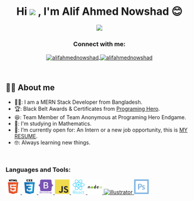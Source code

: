<h1 align="center">Hi <img src="https://media.giphy.com/media/hvRJCLFzcasrR4ia7z/giphy.gif" width="35"> , I'm Alif Ahmed Nowshad 😊</h1>
<p align="center">
  <a href="https://github.com/DenverCoder1/readme-typing-svg">
    <img src="https://readme-typing-svg.herokuapp.com lines=MERN+Stack+Developer;DS%20|%20Algorithms%20|%20OOP%20;Specialist%20on%20ReactJs;Full%20Stack%20Developer Always%20learning%20new%20things&center=true&width=500&height=50">
  </a>
</p>
<h3 align="center">Connect with me:</h3>
<p align="center">
  <a href="https://www.linkedin.com/in/alifahmednowshad/" target="_blank">
    <img align="center"
      src="https://raw.githubusercontent.com/rahuldkjain/github-profile-readme-generator/master/src/images/icons/Social/linked-in-alt.svg"
      alt="alifahmednowshad" height="30" width="40" />
  </a>
  <a href="https://www.facebook.com/alifahmednowshad/" target="_blank">
    <img align="center"
      src="https://raw.githubusercontent.com/rahuldkjain/github-profile-readme-generator/master/src/images/icons/Social/facebook.svg"
      alt="alifahmednowshad" height="30" width="40" />
  </a>
</p>

<br>

 
## :sassy_man:  About me
- 👨‍💻: I am a MERN Stack Developer from Bangladesh.
- 🏆: Black Belt Awards & Certificates from [Programing Hero](https://web.programming-hero.com/). 
- 😆: Team Member of Team Anonymous at Programing Hero Endgame.
- 📘: I'm studying in Mathematics.
- 🤔: I’m currently open for: An Intern or a new job opportunity, this is [MY RESUME](https://drive.google.com/file/d/1B9lRh5-7yTCUBUuCyxfqo-SCibZsUGco/view).
- 🤓: Always learning new things.

<br>

<h3 align="left">Languages and Tools:</h3>
<p align="left">
  <a href="https://www.w3.org/html/" target="_blank" rel="noreferrer"> 
    <img src="https://raw.githubusercontent.com/devicons/devicon/master/icons/html5/html5-original-wordmark.svg" alt="html5" width="40" height="40" /> 
  </a> 
  <a href="https://www.w3schools.com/css/" target="_blank" rel="noreferrer"> 
    <img src="https://raw.githubusercontent.com/devicons/devicon/master/icons/css3/css3-original-wordmark.svg" alt="css3" width="40" height="40" /> 
  </a>
  <a href="https://getbootstrap.com" target="_blank" rel="noreferrer">
    <img src="https://raw.githubusercontent.com/devicons/devicon/master/icons/bootstrap/bootstrap-plain-wordmark.svg" alt="bootstrap" width="40" height="40" /> 
  </a>
  <a href="https://developer.mozilla.org/en-US/docs/Web/JavaScript" target="_blank" rel="noreferrer">
    <img src="https://raw.githubusercontent.com/devicons/devicon/master/icons/javascript/javascript-original.svg" alt="javascript" width="40" height="40" /> 
  </a>
  <a href="https://reactjs.org/" target="_blank" rel="noreferrer"> 
    <img src="https://raw.githubusercontent.com/devicons/devicon/master/icons/react/react-original-wordmark.svg" alt="react" width="40" height="40" /> 
  </a>
  <a href="https://nodejs.org" target="_blank" rel="noreferrer">
    <img src="https://raw.githubusercontent.com/devicons/devicon/master/icons/nodejs/nodejs-original-wordmark.svg" alt="nodejs" width="40" height="40" /> 
  </a>
  <a href="https://www.adobe.com/in/products/illustrator.html" target="_blank" rel="noreferrer"> 
    <img src="https://www.vectorlogo.zone/logos/adobe_illustrator/adobe_illustrator-icon.svg" alt="illustrator" width="40" height="40" /> 
  </a>
  <a href="https://www.photoshop.com/en" target="_blank" rel="noreferrer"> 
    <img src="https://raw.githubusercontent.com/devicons/devicon/master/icons/photoshop/photoshop-line.svg" alt="photoshop" width="40" height="40" /> 
  </a>
</p>

<br>
